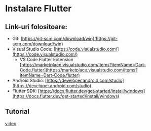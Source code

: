 # Instalare Flutter

## Link-uri folositoare:

- Git: [https://git-scm.com/download/win](https://git-scm.com/download/win)
- Visual Studio Code: [https://code.visualstudio.com/](https://code.visualstudio.com/)
  - VS Code Flutter Extension [https://marketplace.visualstudio.com/items?itemName=Dart-Code.flutter](https://marketplace.visualstudio.com/items?itemName=Dart-Code.flutter)
- Android Studio: [https://developer.android.com/studio](https://developer.android.com/studio)
- Flutter SDK: [https://docs.flutter.dev/get-started/install/windows](https://docs.flutter.dev/get-started/install/windows)

## Tutorial

[video](https://www.youtube.com/watch?v=tun0HUHaDuE&t=830s&ab_channel=TonyDavid)